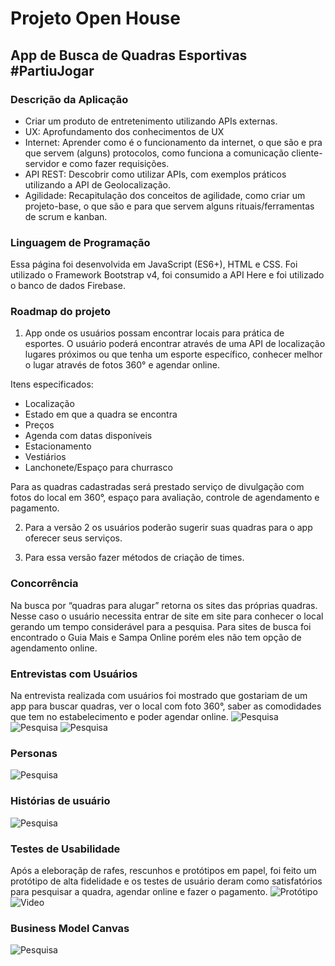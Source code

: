 # Projeto Open House
## App de Busca de Quadras Esportivas #PartiuJogar

### Descrição da Aplicação
* Criar um produto de entretenimento utilizando APIs externas.
* UX: Aprofundamento dos conhecimentos de UX
* Internet: Aprender como é o funcionamento da internet, o que são e pra que servem (alguns) protocolos, como funciona a comunicação cliente-servidor e como fazer requisições.
* API REST: Descobrir como utilizar APIs, com exemplos práticos utilizando a API de Geolocalização. 
* Agilidade: Recapitulação dos conceitos de agilidade, como criar um projeto-base, o que são e para que servem alguns rituais/ferramentas de scrum e kanban.



### Linguagem de Programação
Essa página foi desenvolvida em JavaScript (ES6+), HTML e CSS.
Foi utilizado o Framework Bootstrap v4, foi consumido a API Here e foi utilizado o banco de dados Firebase.



### Roadmap do projeto
1. App onde os usuários possam encontrar locais para prática de esportes. O usuário poderá encontrar através de uma API de localização lugares próximos ou que tenha um esporte específico, conhecer melhor o lugar através de fotos 360° e agendar online.

Itens especificados:
* Localização
* Estado em que a quadra se encontra
* Preços
* Agenda com datas disponíveis
* Estacionamento
* Vestiários
* Lanchonete/Espaço para churrasco

Para as quadras cadastradas será prestado serviço de divulgação com fotos do local em 360°, espaço para avaliação, controle de agendamento e pagamento. 

2. Para a versão 2 os usuários poderão sugerir suas quadras para o app oferecer seus serviços.

3. Para essa versão fazer métodos de criação de times.



### Concorrência
Na busca por “quadras para alugar” retorna os sites das próprias quadras. Nesse caso o usuário necessita entrar de site em site para conhecer o local gerando um tempo considerável para a pesquisa.
Para sites de busca foi encontrado o Guia Mais e Sampa Online porém eles não tem opção de agendamento online.



### Entrevistas com Usuários
Na entrevista realizada com usuários foi mostrado que gostariam de um app para buscar quadras, ver o local com foto 360°, saber as comodidades que tem no estabelecimento e poder agendar online.
![Pesquisa](https://docs.google.com/forms/d/e/1FAIpQLSdNR0QVOVZQO2rQiDewZl7AqkBtdxUucZGncY8ZsVqKxOrDWQ/viewform)
![Pesquisa](images/pesquisa1.jpeg)
![Pesquisa](images/pesquisa2.jpeg)



### Personas
![Pesquisa](https://docs.google.com/document/d/19DyEV91pZXRt7bac0e5ksczo1137NNXxZwSPdtOLdY8/edit)



### Histórias de usuário
![Pesquisa](https://drive.google.com/file/d/1_itpfioPYtlCzApJET9rtqVor4NtMgkr/view?usp=sharing)



### Testes de Usabilidade
Após a eleboraçãp de rafes, rescunhos e protótipos em papel, foi feito um protótipo de alta fidelidade e os testes de usuário deram como satisfatórios para pesquisar a quadra, agendar online e fazer o pagamento.
![Protótipo](https://xd.adobe.com/view/a492e102-86c5-49ab-7b8f-bacf65139054-d2a3/?fullscreen)
![Video](video/video_prototipo_partiujogar)



### Business Model Canvas
![Pesquisa](https://canvanizer.com/canvas/wk5XSOxgCVI6F)